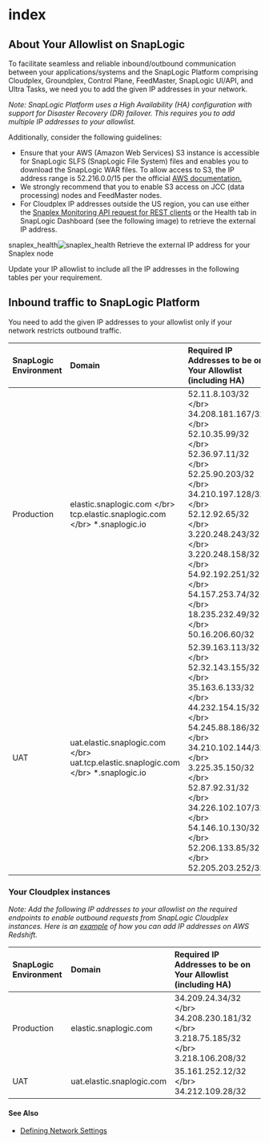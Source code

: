 # index

## About Your Allowlist on SnapLogic

To facilitate seamless and reliable inbound/outbound communication between your applications/systems and the SnapLogic Platform comprising Cloudplex, Groundplex, Control Plane, FeedMaster, SnapLogic UI/API, and Ultra Tasks, we need you to add the given IP addresses in your network.

_Note: SnapLogic Platform uses a High Availability \(HA\) configuration with support for Disaster Recovery \(DR\) failover. This requires you to add multiple IP addresses to your allowlist._

Additionally, consider the following guidelines:

* Ensure that your AWS \(Amazon Web Services\) S3 instance is accessible for SnapLogic SLFS \(SnapLogic File System\) files and enables you to download the SnapLogic WAR files. To allow access to S3, the IP address range is 52.216.0.0/15 per the official [AWS documentation.](https://ip-ranges.amazonaws.com/ip-ranges.json)
* We strongly recommend that you to enable S3 access on JCC \(data processing\) nodes and FeedMaster nodes.
* For Cloudplex IP addresses outside the US region, you can use either the [Snaplex Monitoring API request for REST clients](https://docs-snaplogic.atlassian.net/wiki/spaces/SD/pages/1438923/Snaplex+Monitoring+APIs#SnaplexMonitoringAPIs-UsingRESTClients) or the Health tab in SnapLogic Dashboard \(see the following image\) to retrieve the external IP address. 

snaplex\_health![snaplex\_health](https://user-images.githubusercontent.com/19984179/123368918-8c5dbf80-d531-11eb-8f01-618701df944f.png) Retrieve the external IP address for your Snaplex node

Update your IP allowlist to include all the IP addresses in the following tables per your requirement.

## Inbound traffic to SnapLogic Platform

You need to add the given IP addresses to your allowlist only if your network restricts outbound traffic.

| SnapLogic Environment | Domain | Required IP Addresses to be on Your Allowlist \(including HA\) |
| :--- | :--- | :--- |
| Production | elastic.snaplogic.com &lt;/br&gt; tcp.elastic.snaplogic.com &lt;/br&gt; \*.snaplogic.io | 52.11.8.103/32 &lt;/br&gt; 34.208.181.167/32 &lt;/br&gt; 52.10.35.99/32 &lt;/br&gt; 52.36.97.11/32 &lt;/br&gt; 52.25.90.203/32 &lt;/br&gt; 34.210.197.128/32 &lt;/br&gt; 52.12.92.65/32 &lt;/br&gt; 3.220.248.243/32 &lt;/br&gt; 3.220.248.158/32 &lt;/br&gt; 54.92.192.251/32 &lt;/br&gt; 54.157.253.74/32 &lt;/br&gt; 18.235.232.49/32 &lt;/br&gt; 50.16.206.60/32 |
| UAT | uat.elastic.snaplogic.com &lt;/br&gt; uat.tcp.elastic.snaplogic.com &lt;/br&gt; \*.snaplogic.io | 52.39.163.113/32 &lt;/br&gt; 52.32.143.155/32 &lt;/br&gt; 35.163.6.133/32 &lt;/br&gt; 44.232.154.15/32 &lt;/br&gt; 54.245.88.186/32 &lt;/br&gt; 34.210.102.144/32 &lt;/br&gt; 3.225.35.150/32 &lt;/br&gt; 52.87.92.31/32 &lt;/br&gt; 34.226.102.107/32 &lt;/br&gt; 54.146.10.130/32 &lt;/br&gt; 52.206.133.85/32 &lt;/br&gt; 52.205.203.252/32 |

### Your Cloudplex instances

_Note: Add the following IP addresses to your allowlist on the required endpoints to enable outbound requests from SnapLogic Cloudplex instances. Here is an_ [_example_](https://docs.aws.amazon.com/redshift/latest/mgmt/managing-security-groups-console.html#security-group-modify) _of how you can add IP addresses on AWS Redshift._

| SnapLogic Environment | Domain | Required IP Addresses to be on Your Allowlist \(including HA\) |
| :--- | :--- | :--- |
| Production | elastic.snaplogic.com | 34.209.24.34/32 &lt;/br&gt; 34.208.230.181/32 &lt;/br&gt; 3.218.75.185/32 &lt;/br&gt; 3.218.106.208/32 |
| UAT | uat.elastic.snaplogic.com | 35.161.252.12/32 &lt;/br&gt; 34.212.109.28/32 |

#### See Also

* [Defining Network Settings](https://docs-snaplogic.atlassian.net/wiki/spaces/SD/pages/1439269/Defining+Network+Settings)

